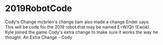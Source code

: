 # 2019RobotCode


Cody's Change
mcbrien's change
liam also made a change
Ender says: This will be code for the 2019 robot that may be named E=W/Qh (Ewok).
Kyle joined the game
Cody's extra change to make sure it works the way he thought.
An Extra Change - Cody